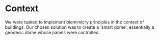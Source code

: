 # Context
We were tasked to implement biomimicry principles in the context of buildings. 
Our chosen solution was to create a 'smart dome', essentially a geodesic dome whose panels were controlled. 

